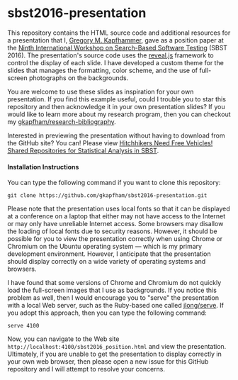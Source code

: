 # sbst2016-presentation

This repository contains the HTML source code and additional resources for a presentation that I, [Gregory M.
Kapfhammer](http://www.cs.allegheny.edu/sites/gkapfham), gave as a position paper at the [Ninth International Workshop
on Search-Based Software Testing](https://cse.sc.edu/~ggay/sbst2016/) (SBST 2016). The presentation's source code uses
the [reveal.js](https://github.com/hakimel/reveal.js/) framework to control the display of each slide. I have developed
a custom theme for the slides that manages the formatting, color scheme, and the use of full-screen photographs on the
backgrounds.

You are welcome to use these slides as inspiration for your own presentation. If you find this example useful, could I
trouble you to star this repository and then acknowledge it in your own presentation slides? If you would like to learn
more about my research program, then you can checkout my
[gkapfham/research-bibliography](https://github.com/gkapfham/research-bibliography).

Interested in previewing the presentation without having to download from the GitHub site? You can! Please view [Hitchhikers
Need Free Vehicles! Shared Repositories for Statistical Analysis in
SBST](http://cdn.rawgit.com/gkapfham/sbst2016-presentation/master/sbst2016_position.html).

#### Installation Instructions

You can type the following command if you want to clone this repository:

```shell
git clone https://github.com/gkapfham/sbst2016-presentation.git
```

Please note that the presentation uses local fonts so that it can be displayed at a conference on a laptop that either
may not have access to the Internet or may only have unreliable Internet access. Some browsers may disallow the loading
of local fonts due to security reasons. However, it should be possible for you to view the presentation correctly when
using Chrome or Chromium on the Ubuntu operating system &mdash; which is my primary development environment. However, I
anticipate that the presentation should display correctly on a wide variety of operating systems and browsers.

I have found that some versions of Chrome and Chromium do not quickly load the full-screen images that I use as
backgrounds. If you notice this problem as well, then I would encourage you to "serve" the presentation with a local Web
server, such as the Ruby-based one called [jlong/serve](https://github.com/jlong/serve). If you adopt this approach,
then you can type the following command:

```shell
serve 4100
```

Now, you can navigate to the Web site `http://localhost:4100/sbst2016_position.html` and view the presentation.
Ultimately, if you are unable to get the presentation to display correctly in your own web browser, then please open a
new issue for this GitHub repository and I will attempt to resolve your concerns.
